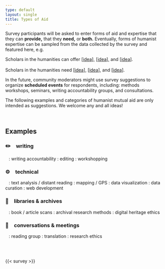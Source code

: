 ```yaml
---
type: default
layout: single
title: Types of Aid
---
```


Survey participants will be asked to enter forms of aid and expertise that they can **provide,** that they **need,** or **both.** Eventually, forms of humanist expertise can be sampled from the data collected by the survey and featured here, e.g.

<!-- insert five examples for each sentence. Moderators can possibly generate a keyword or phrase for each textual description entered by survey participants. -->
<p class="mw6 center ba b--dashed pa3">
  Scholars in the humanities can offer [<u>idea</u>], [<u>idea</u>], and [<u>idea</u>].<br/><br/>Scholars in the humanities need [<u>idea</u>], [<u>idea</u>], and [<u>idea</u>].
</p>

In the future, community moderators might use survey suggestions to organize **scheduled events** for respondents, including: methods workshops, seminars, writing accountability groups, and consultations.

The following examples and categories of humanist mutual aid are only intended as suggestions. We welcome any and all ideas!

<br/>

## Examples

### ✏️`  `writing

` `
: writing accountability
: editing
: workshopping

### ⚙️`  `technical

` `
: text analysis / distant reading
: mapping / GPS
: data visualization
: data curation
: web development

### 🔎`  `libraries & archives

` `
: book / article scans
: archival research methods
: digital heritage ethics

### 💬`  `conversations & meetings

` `
: reading group
: translation
: research ethics

<!-- typeform -->

<br/>
<br/>

<!-- typeform -->
{{< survey >}}
